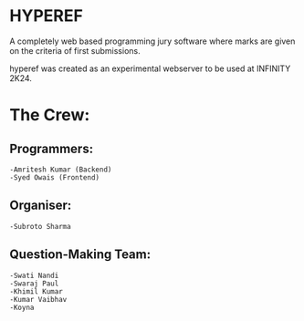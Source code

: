 # HYPEREF
A completely web based programming jury software where marks are given on the criteria of first submissions.

hyperef was created as an experimental webserver to be used at INFINITY 2K24.

# The Crew:
  ## Programmers:
    -Amritesh Kumar (Backend)
    -Syed Owais (Frontend)
  ## Organiser:
    -Subroto Sharma
  ## Question-Making Team:
    -Swati Nandi
    -Swaraj Paul
    -Khimil Kumar
    -Kumar Vaibhav
    -Koyna
